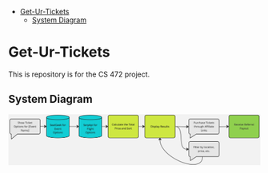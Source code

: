 - [Get-Ur-Tickets](#get-ur-tickets)
  - [System Diagram](#system-diagram)

# Get-Ur-Tickets
This is repository is for the CS 472 project.

## System Diagram
![](img/Get-Ur-Tickets.jpg)